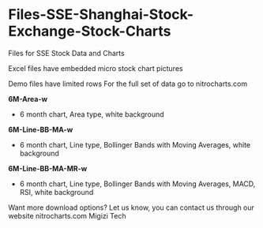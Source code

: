 # Files-SSE-Shanghai-Stock-Exchange-Stock-Charts
Files for SSE Stock Data and Charts

Excel files have embedded micro stock chart pictures

Demo files have limited rows
For the full set of data go to nitrocharts.com

**6M-Area-w**
  - 6 month chart, Area type, white background

**6M-Line-BB-MA-w**
  - 6 month chart, Line type, Bollinger Bands with Moving Averages, white background
  
**6M-Line-BB-MA-MR-w**
  - 6 month chart, Line type, Bollinger Bands with Moving Averages, MACD, RSI, white background


Want more download options? Let us know, you can contact us through our website nitrocharts.com
Migizi Tech
